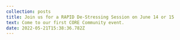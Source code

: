 ```yaml
---
collection: posts
title: Join us for a RAPID De-Stressing Session on June 14 or 15
text: Come to our first CORE Community event.
date: 2022-05-21T15:38:36.782Z
---
```


